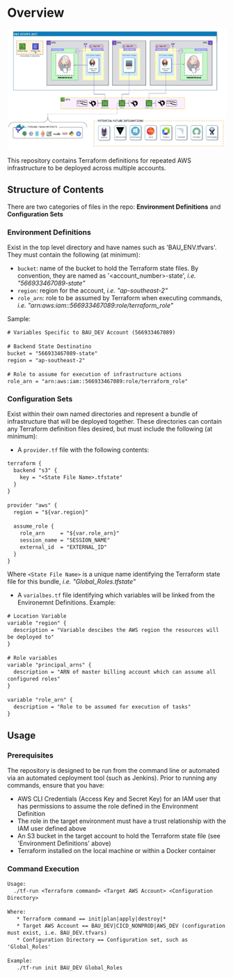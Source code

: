 # Overview

![Base Architecture](images/Base-Architecture.jpg)

This repository contains Terraform definitions for repeated AWS infrastructure to be deployed across multiple accounts.    

## Structure of Contents
 
There are two categories of files in the repo: **Environment Definitions** and **Configuration Sets**

### Environment Definitions

Exist in the top level directory and have names such as 'BAU_ENV.tfvars'.  They must contain the following (at minimum):

* `bucket`: name of the bucket to hold the Terraform state files.  By convention, they are named as '<account_number>-state', *i.e. "566933467089-state"*
* `region`: region for the account, *i.e. "ap-southeast-2"*
* `role_arn`: role to be assumed by Terraform when executing commands, *i.e. "arn:aws:iam::566933467089:role/terraform_role"*

Sample:

```
# Variables Specific to BAU_DEV Account (566933467089)

# Backend State Destinatino
bucket = "566933467089-state"
region = "ap-southeast-2"

# Role to assume for execution of infrastructure actions
role_arn = "arn:aws:iam::566933467089:role/terraform_role"
```

### Configuration Sets

Exist within their own named directories and represent a bundle of infrastructure that will be deployed together.  These directories can contain any Terraform definition files desired, but must include the following (at minimum):

* A `provider.tf` file with the following contents:
```
terraform {
  backend "s3" {
    key = "<State File Name>.tfstate"
  }
}

provider "aws" {
  region = "${var.region}"

  assume_role {
    role_arn     = "${var.role_arn}"
    session_name = "SESSION_NAME"
    external_id  = "EXTERNAL_ID"
  }
}
```
 
Where `<State File Name>` is a unique name identifying the Terraform state file for this bundle, *i.e. "Global_Roles.tfstate"*

* A `varialbes.tf` file identifying which variables will be linked from the Environemnt Definitions.  Example:

```
# Location Variable
variable "region" {
  description = "Variable descibes the AWS region the resources will be deployed to"
}

# Role variables
variable "principal_arns" {
  description = "ARN of master billing account which can assume all configured roles"
}

variable "role_arn" {
  description = "Role to be assumed for execution of tasks"
}
```

## Usage

### Prerequisites

The repository is designed to be run from the command line or automated via an automated ceployment tool (such as Jenkins).  Prior to running any commands, ensure that you have:

* AWS CLI Credentials (Access Key and Secret Key) for an IAM user that has permissions to assume the role defined in the Environment Definition
* The role in the target environment must have a trust relationship with the IAM user defined above
* An S3 bucket in the target account to hold the Terraform state file (see 'Environment Definitions' above)
* Terraform installed on the local machine or within a Docker container

### Command Execution

```
Usage:
  ./tf-run <Terraform command> <Target AWS Account> <Configuration Directory>

Where:
   * Terraform command == init|plan|apply|destroy|*
   * Target AWS Account == BAU_DEV|CICD_NONPROD|AWS_DEV (configuration must exist, i.e. BAU_DEV.tfvars)
   * Configuration Directory == Configuration set, such as 'Global_Roles'

Example:
   ./tf-run init BAU_DEV Global_Roles
```
